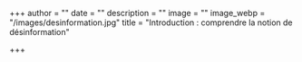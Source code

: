 +++
author = ""
date = ""
description = ""
image = ""
image_webp = "/images/desinformation.jpg"
title = "Introduction : comprendre la notion de désinformation"

+++
